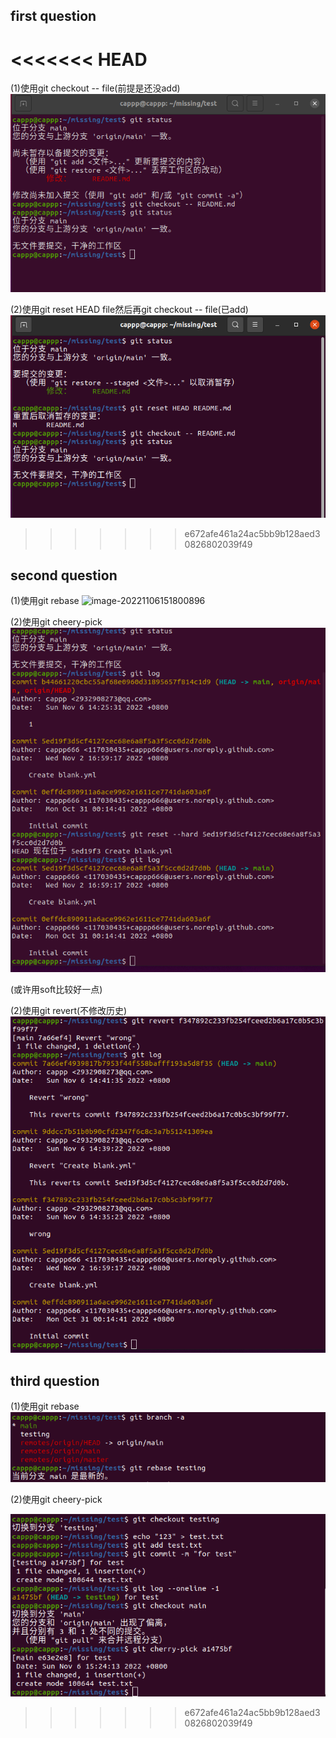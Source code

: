 ## first question

<<<<<<< HEAD
=======
(1)使用git checkout -- file(前提是还没add)
![image-20221106141713538](image-20221106141713538.png)

(2)使用git reset HEAD file然后再git checkout -- file(已add)
![image-20221106141917706](image-20221106141917706.png)
>>>>>>> e672afe461a24ac5bb9b128aed30826802039f49

## second question

(1)使用git rebase
![image-20221106151800896](/home/cappp/snap/typora/76/.config/Typora/typora-user-images/image-20221106151800896.png)

(2)使用git cheery-pick
![image-20221106143305589](image-20221106143305589.png)

(或许用soft比较好一点)

(2)使用git revert(不修改历史)![image-20221106144414319](image-20221106144414319.png)

## third question

(1)使用git rebase
![image-20221106151800896](image-20221106151800896.png)

(2)使用git cheery-pick

![image-20221106152532458](image-20221106152532458.png)
>>>>>>> e672afe461a24ac5bb9b128aed30826802039f49
